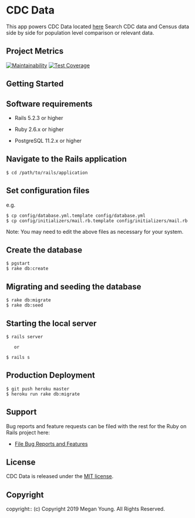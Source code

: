 # CDC Data

<Project Description>

This app powers CDC Data located [here](https://cdc-data.herokuapp.com) Search CDC data and Census data side by side for population level comparison or relevant data.

## Project Metrics

[![Maintainability](https://api.codeclimate.com/v1/badges/4770656622e78550de88/maintainability)](https://codeclimate.com/github/conradwt/cdc-data/maintainability)
[![Test Coverage](https://api.codeclimate.com/v1/badges/4770656622e78550de88/test_coverage)](https://codeclimate.com/github/conradwt/cdc-data/test_coverage)

## Getting Started

## Software requirements

- Rails 5.2.3 or higher

- Ruby 2.6.x or higher

- PostgreSQL 11.2.x or higher

## Navigate to the Rails application

```
$ cd /path/to/rails/application
```

## Set configuration files

e.g.

```
$ cp config/database.yml.template config/database.yml
$ cp config/initializers/mail.rb.template config/initializers/mail.rb
```

Note: You may need to edit the above files as necessary for your system.

## Create the database

```
$ pgstart
$ rake db:create
```

## Migrating and seeding the database

```
$ rake db:migrate
$ rake db:seed
```

## Starting the local server

```
$ rails server

   or

$ rails s
```

## Production Deployment

```
$ git push heroku master
$ heroku run rake db:migrate
```

## Support

Bug reports and feature requests can be filed with the rest for the Ruby on Rails project here:

- [File Bug Reports and Features](https://github.com/conradwt/cdc_data/issues)

## License

CDC Data is released under the [MIT license](https://mit-license.org).

## Copyright

copyright:: (c) Copyright 2019 Megan Young. All Rights Reserved.
